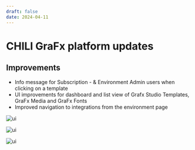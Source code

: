 ```yaml
---
draft: false
date: 2024-04-11
---
```


# CHILI GraFx platform updates

## Improvements

- Info message for Subscription - & Environment Admin users when clicking on a template
- UI improvements for dashboard and list view of Grafx Studio Templates, GraFx Media and GraFx Fonts
- Improved navigation to integrations from the environment page

<!-- more -->

![ui](/release-notes/releasenotesassets/2024041102.png)

![ui](/release-notes/releasenotesassets/2024041103.png)
 
![ui](/release-notes/releasenotesassets/2024041101.png)